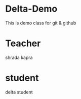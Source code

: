 # Delta-Demo
This is demo class for git &amp; github

# Teacher
 shrada kapra

# student
 delta student 